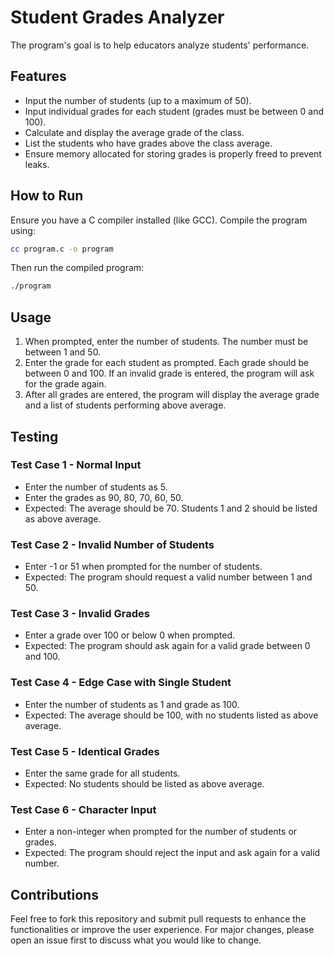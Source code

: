 # Student Grades Analyzer

The program's goal is to help educators analyze students' performance.

## Features

- Input the number of students (up to a maximum of 50).
- Input individual grades for each student (grades must be between 0 and 100).
- Calculate and display the average grade of the class.
- List the students who have grades above the class average.
- Ensure memory allocated for storing grades is properly freed to prevent leaks.

## How to Run

Ensure you have a C compiler installed (like GCC). Compile the program using:

```bash
cc program.c -o program
```

Then run the compiled program:

```bash
./program
```

## Usage

1. When prompted, enter the number of students. The number must be between 1 and 50.
2. Enter the grade for each student as prompted. Each grade should be between 0 and 100. If an invalid grade is entered, the program will ask for the grade again.
3. After all grades are entered, the program will display the average grade and a list of students performing above average.

## Testing

### Test Case 1 - Normal Input
- Enter the number of students as 5.
- Enter the grades as 90, 80, 70, 60, 50.
- Expected: The average should be 70. Students 1 and 2 should be listed as above average.

### Test Case 2 - Invalid Number of Students
- Enter -1 or 51 when prompted for the number of students.
- Expected: The program should request a valid number between 1 and 50.

### Test Case 3 - Invalid Grades
- Enter a grade over 100 or below 0 when prompted.
- Expected: The program should ask again for a valid grade between 0 and 100.

### Test Case 4 - Edge Case with Single Student
- Enter the number of students as 1 and grade as 100.
- Expected: The average should be 100, with no students listed as above average.

### Test Case 5 - Identical Grades
- Enter the same grade for all students.
- Expected: No students should be listed as above average.

### Test Case 6 - Character Input
- Enter a non-integer when prompted for the number of students or grades.
- Expected: The program should reject the input and ask again for a valid number.

## Contributions

Feel free to fork this repository and submit pull requests to enhance the functionalities or improve the user experience. For major changes, please open an issue first to discuss what you would like to change.
